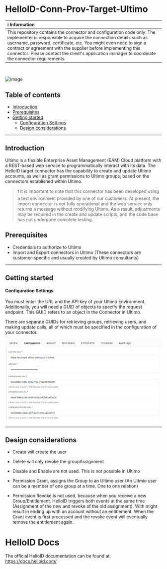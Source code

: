 # HelloID-Conn-Prov-Target-Ultimo

| :information_source: Information |
|:---------------------------|
| This repository contains the connector and configuration code only. The implementer is responsible to acquire the connection details such as username, password, certificate, etc. You might even need to sign a contract or agreement with the supplier before implementing this connector. Please contact the client's application manager to coordinate the connector requirements.       |

<br />

![image](https://www.ultimo.com/wp-content/themes/ultimo-software-solutions/dist/images/ifs-ultimo-rgb.svg)


## Table of contents

* [Introduction](#Introduction)
* [Prerequisites](#Prerequisites)
* [Getting started](#Getting-started)
  * [Configuration Settings](#Configuration-Settings)
  * [Design considerations](#Design-considerations)

---

## Introduction

Ultimo is a flexible Enterprise Asset Management (EAM) Cloud platform with a REST-based web service to programmatically interact with its data. 
The HelloID target connector has the capability to create and update Ultimo accounts, as well as grant permissions to Ultimo groups, based on the connectors established within Ultimo.

> ❗ It is important to note that this connector has been developed using a test environment provided by one of our customers. At present, the import connector is not fully operational and the web service only returns a message without modifying Ultimo. As a result, adjustments may be required in the create and update scripts, and the code base has not undergone complete testing.

## Prerequisites

 - Credentials to authorize to Ultimo
 - Import and Export connectors in Ultimo (These connectors are customer-specific and usually created by Ultimo consultants)

---

## Getting started

#### Configuration Settings
 
You must enter the URL and the API key of your Ultimo Environment. Additionally, you will need a GUID of objects to specify the request endpoint. This GUID refers to an object in the Connector in Ultimo. 

There are separate GUIDs for retrieving groups, retrieving users, and making update calls, all of which must be specified in the configuration of your connector.

![image](./UltimoExample..png)

---

## Design considerations

- Create will create the user
- Delete will only revoke the groupAssignment
- Disable and Enable are not used. This is not possible in Ultimo

- Permission Grant, assigns the Group to an Ultimo user  (An Ultmio user can be a member of one group at a time. One to one relation)
- Permission Revoke is not used, because when you receive a new Group/Entitlement. HelloID triggers both events at the same time (Assignment of the new and revoke of the old assignment). With might result in ending up with an account without an entitlement. When the Grant event is first processed and the revoke event will eventually remove the entitlement again.

# HelloID Docs
The official HelloID documentation can be found at: https://docs.helloid.com/
